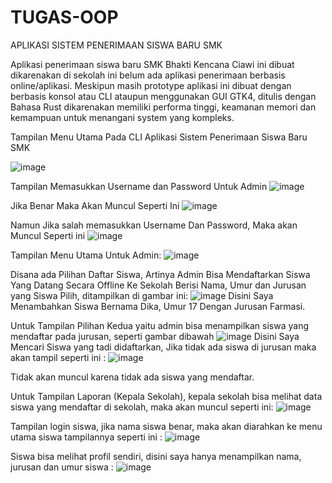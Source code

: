 # TUGAS-OOP
APLIKASI SISTEM PENERIMAAN SISWA BARU SMK



Aplikasi penerimaan siswa baru SMK Bhakti Kencana Ciawi ini dibuat dikarenakan di sekolah ini belum ada aplikasi penerimaan berbasis online/aplikasi. Meskipun masih prototype aplikasi ini dibuat dengan  berbasis konsol atau CLI ataupun menggunakan GUI GTK4, ditulis dengan Bahasa Rust dikarenakan memiliki performa tinggi, keamanan memori dan kemampuan untuk menangani system yang kompleks.



Tampilan Menu Utama Pada CLI Aplikasi Sistem Penerimaan Siswa Baru SMK




![image](https://github.com/user-attachments/assets/1cdeff99-045b-4308-a137-4938bd1f7954)





Tampilan Memasukkan Username dan Password Untuk Admin
![image](https://github.com/user-attachments/assets/40643fc5-d73e-4a6b-af23-191e4f5b651c)


Jika Benar Maka Akan Muncul Seperti Ini
![image](https://github.com/user-attachments/assets/f682ddba-fdef-49df-8292-f7f0a80b9813)


Namun Jika salah memasukkan Username Dan Password, Maka akan Muncul Seperti ini 
![image](https://github.com/user-attachments/assets/a8eec76e-982f-421e-a08c-29af2f552b75)


Tampilan Menu Utama Untuk Admin:
![image](https://github.com/user-attachments/assets/8aa4a93d-6e33-41a4-a061-91eb77e17129)

Disana ada Pilihan Daftar Siswa, Artinya Admin Bisa Mendaftarkan Siswa Yang Datang Secara Offline Ke Sekolah Berisi Nama, Umur dan Jurusan yang Siswa Pilih, ditampilkan di gambar ini:
![image](https://github.com/user-attachments/assets/cb1b4b02-22d6-4860-ae62-55ee78a6bb42)
Disini Saya Menambahkan Siswa Bernama Dika, Umur 17 Dengan Jurusan Farmasi.

Untuk Tampilan Pilihan Kedua  yaitu admin bisa menampilkan siswa yang mendaftar pada jurusan, seperti gambar dibawah
![image](https://github.com/user-attachments/assets/a58cba20-701a-439d-ad08-bc17b2f00600)
Disini Saya Mencari Siswa yang tadi didaftarkan, Jika tidak ada siswa di jurusan maka akan tampil seperti ini :
![image](https://github.com/user-attachments/assets/2ca27ab3-86a0-4fd6-a65a-e60c2998db02)

Tidak akan muncul karena tidak ada siswa yang mendaftar.

Untuk Tampilan Laporan (Kepala Sekolah), kepala sekolah bisa melihat data siswa yang mendaftar di sekolah, maka akan muncul seperti ini:
![image](https://github.com/user-attachments/assets/feb64e90-dbc2-4f75-8b22-2a79e577b6c9)


Tampilan login siswa, jika nama siswa benar, maka akan diarahkan ke menu utama siswa tampilannya seperti ini :
![image](https://github.com/user-attachments/assets/8bfb1754-759a-449d-8647-e1d617a3be34)


Siswa bisa melihat profil sendiri, disini saya hanya menampilkan nama, jurusan dan umur siswa :
![image](https://github.com/user-attachments/assets/857f216e-c534-4e77-af29-006c5f2f7267)












